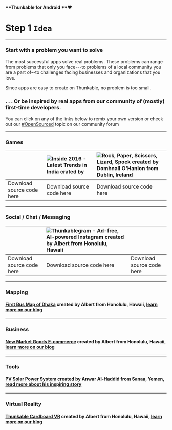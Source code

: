 #### **Thunkable for Android **❤

# Step 1 `Idea`

---

### **Start with a problem you want to solve**

The most successful apps solve real problems. These problems can range from problems that only you face---to problems of a local community you are a part of--to challenges facing businesses and organizations that you love.

Since apps are easy to create on Thunkable, no problem is too small.

### . . . Or be inspired by real apps from our community of \(mostly\) first-time developers.

You can click on any of the links below to remix your own version or check out our [\#OpenSourced](https://community.thunkable.com/c/OpenSource) topic on our community forum

---

### Games

|  | ![](https://github.com/thunkable/docs-thunkable-com/blob/master/assets/inside-2016.gif?raw=true)Inside 2016 - Latest Trends in India crated by | ![](https://github.com/thunkable/docs-thunkable-com/blob/master/assets/scissor.gif?raw=true)**Rock, Paper, Scissors, Lizard, Spock** created by Domhnall O'Hanlon from Dublin, Ireland |
| :--- | :--- | :--- |
| Download source code here | Download source code here | Download source code here |

---

### Social / Chat / Messaging

|  | ![](https://github.com/thunkable/docs-thunkable-com/blob/master/assets/thunkablegram.gif?raw=true)**Thunkablegram - Ad-free, AI-powered Instagram** created by Albert from Honolulu, Hawaii |  |
| :--- | :--- | :--- |
| Download source code here | Download source code here | Download source code here |

---

### Mapping

#### [First Bus Map of Dhaka](https://www.gitbook.com/book/thunkable/thunkable-docs/edit#) created by Albert from Honolulu, Hawaii, [learn more on our blog](https://www.gitbook.com/book/thunkable/thunkable-docs/edit#)

---

### Business

#### [New Market Goods E-commerce](https://goo.gl/7YsHiA) created by Albert from Honolulu, Hawaii, [learn more on our blog](https://blog.thunkable.com/apps-for-your-most-loyal-customers-with-a-website-you-already-have-made-by-you-on-thunkable-824e6744f9f7)

---

### Tools

#### [PV Solar Power System](https://www.gitbook.com/book/thunkable/thunkable-docs/edit#) created by Anwar Al-Haddid from Sanaa, Yemen, [read more about his inspiring story](https://www.gitbook.com/book/thunkable/thunkable-docs/edit#)

---

### Virtual Reality

#### [Thunkable Cardboard VR](https://goo.gl/fowCtE) created by Albert from Honolulu, Hawaii, [learn more on our blog](https://blog.thunkable.com/making-apps-for-google-cardboard-d112758a4cee)



